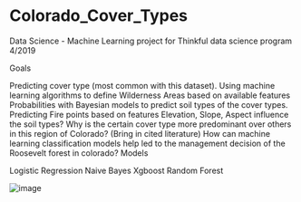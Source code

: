 # Colorado_Cover_Types


Data Science - Machine Learning project for Thinkful data science program 4/2019

Goals

Predicting cover type (most common with this dataset).
Using machine learning algorithms to define Wilderness Areas based on available features
Probabilities with Bayesian models to predict soil types of the cover types.
Predicting Fire points based on features
Elevation, Slope, Aspect influence the soil types?
Why is the certain cover type more predominant over others in this region of Colorado? (Bring in cited literature)
How can machine learning classification models help led to the management decision of the Roosevelt forest in colorado?
Models

Logistic Regression
Naive Bayes
Xgboost
Random Forest

![image](https://user-images.githubusercontent.com/35052069/133013055-4566c5a9-9af2-47db-984f-2d413d80a29f.png)
